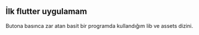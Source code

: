 ## İlk flutter uygulamam

Butona basınca zar atan basit bir programda kullandığım lib ve assets dizini.
